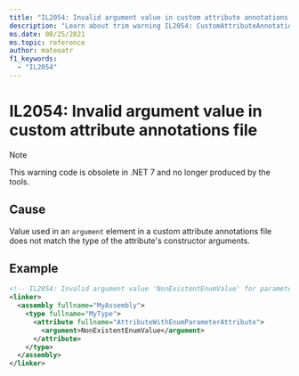 ```yaml
---
title: "IL2054: Invalid argument value in custom attribute annotations file"
description: "Learn about trim warning IL2054: CustomAttributeAnnotationsInvalidArgument"
ms.date: 08/25/2021
ms.topic: reference
author: mateoatr
f1_keywords:
  - "IL2054"
---
```

# IL2054: Invalid argument value in custom attribute annotations file

> [!NOTE]
> This warning code is obsolete in .NET 7 and no longer produced by the tools.

## Cause

Value used in an `argument` element in a custom attribute annotations file does not match the type of the attribute's constructor arguments.

## Example

```xml
<!-- IL2054: Invalid argument value 'NonExistentEnumValue' for parameter of type 'MyEnumType' of attribute 'AttributeWithEnumParameterAttribute' -->
<linker>
  <assembly fullname="MyAssembly">
    <type fullname="MyType">
      <attribute fullname="AttributeWithEnumParameterAttribute">
        <argument>NonExistentEnumValue</argument>
      </attribute>
    </type>
  </assembly>
</linker>
```
